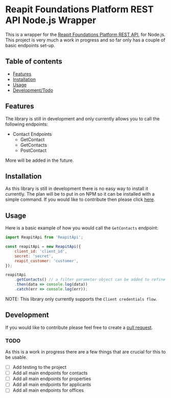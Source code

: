 # Reapit Foundations Platform REST API Node.js Wrapper

This is a wrapper for the [Reapit Foundations Platform REST API](https://www.reapit.com/foundations/), for Node.js. This project is very much a work in progress and so far only has a couple of basic endpoints set-up.

## Table of contents

-   [Features](#features)
-   [Installation](#installation)
-   [Usage](#usage)
-   [Development/Todo](#development)

## Features

The library is still in development and only currently allows you to call the following endpoints:

-   Contact Endpoints
    -   GetContact
    -   GetContacts
    -   PostContact

More will be added in the future.

## Installation

As this library is still in development there is no easy way to install it currently. The plan will be to put in on NPM so it can be installed with a simple command. If you would like to contribute then please click [here](#development).

## Usage

Here is a basic example of how you would call the `GetContacts` endpoint:

```javascript
import ReapitApi from 'ReapitApi';

const reapitApi = new ReapitApi({
	client_id: 'client_id',
	secret: 'secret',
	reapit_customer: 'customer',
});

reapitApi
	.getContacts() // a filter parameter object can be added to refine your results
	.then(data => console.log(data))
	.catch(err => console.log(err));
```

NOTE: This library only currently supports the `Client credentials flow`.

## Development

If you would like to contribute please feel free to create a [pull request](https://github.com/dayul/reapit-foundations-api-node-wrapper/pulls).

### TODO

As this is a work in progress there are a few things that are crucial for this to be usable.

-   [ ] Add testing to the project
-   [ ] Add all main endpoints for contacts
-   [ ] Add all main endpoints for properties
-   [ ] Add all main endpoints for applicants
-   [ ] Add all main endpoints for offices
